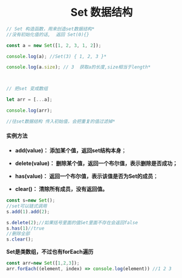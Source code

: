 <h1 align="center">Set 数据结构</h1>

```javascript
// Set 构造函数，用来创造set数据结构*
//没有初始化值的话,  返回	Set(0){}

const a = new Set([1, 2, 3, 1, 2]);

console.log(a); //Set(3) { 1, 2, 3 }*

console.log(a.size); // 3  获取a的长度,size相当于length*



// 把set 变成数组

let arr = [...a];

console.log(arr);

//往set数据结构 传入初始值，会把重复的值过滤掉*
```



#### 实例方法

- **add(value)： 添加某个值，返回set结构本身**；

- **delete(value)： 删除某个值，返回一个布尔值，表示删除是否成功；**
- **has(value)： 返回一个布尔值，表示该值是否为Set的成员**；
- **clear()： 清除所有成员，没有返回值。**



```javascript
const s=new Set();
//set可以链式调用
s.add(1).add(2);

s.delete(2);//如果括号里面的值Set里面不存在会返回false
s.has(1)//true
//删除全部
s.clear();
```



**Set是类数组，不过也有forEach遍历**

```javascript
const arr=new Set([1,2,3]);
arr.forEach((element, index) => console.log(element)) //1 2 3
```

